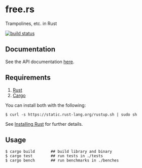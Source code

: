 # free.rs

Trampolines, etc. in Rust

[![build status](https://api.travis-ci.org/epsilonz/free.rs.svg?branch=master)](https://travis-ci.org/epsilonz/free.rs)

## Documentation

See the API documentation [here](http://www.rust-ci.org/epsilonz/free.rs/doc/free/).

## Requirements

1.   [Rust](http://www.rust-lang.org/)
2.   [Cargo](http://crates.io/)

You can install both with the following:

```
$ curl -s https://static.rust-lang.org/rustup.sh | sudo sh
```

See [Installing Rust](http://doc.rust-lang.org/guide.html#installing-rust) for further details.

## Usage

```
$ cargo build       ## build library and binary
$ cargo test        ## run tests in ./tests
$ cargo bench       ## run benchmarks in ./benches
```
